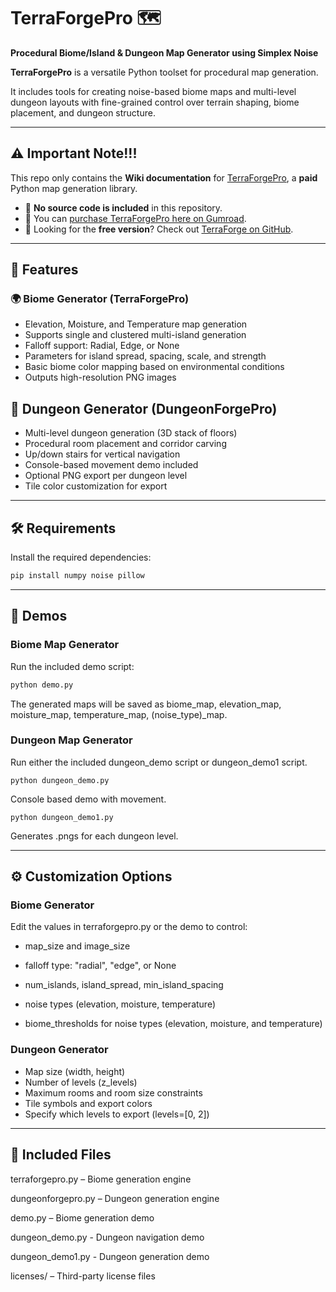 # TerraForgePro 🗺️
**Procedural Biome/Island & Dungeon Map Generator using Simplex Noise**

**TerraForgePro** is a versatile Python toolset for procedural map generation. 

It includes tools for creating noise-based biome maps and multi-level dungeon layouts with fine-grained control over terrain shaping, biome placement, and dungeon structure.

---
## ⚠️ Important Note!!!
This repo only contains the **Wiki documentation** for [TerraForgePro](https://gum.co/u/rwq2bbml), a **paid** Python map generation library.

- 🧭 **No source code is included** in this repository.
- 🛒 You can [purchase TerraForgePro here on Gumroad](https://gum.co/u/rwq2bbml).
- 🌱 Looking for the **free version**? Check out [TerraForge on GitHub](https://github.com/BriannaLadson/TerraForge).

---

## 🚀 Features
### 🌍 Biome Generator (TerraForgePro)
- Elevation, Moisture, and Temperature map generation
- Supports single and clustered multi-island generation
- Falloff support: Radial, Edge, or None
- Parameters for island spread, spacing, scale, and strength
- Basic biome color mapping based on environmental conditions
- Outputs high-resolution PNG images

## 🏰 Dungeon Generator (DungeonForgePro)
- Multi-level dungeon generation (3D stack of floors)
- Procedural room placement and corridor carving
- Up/down stairs for vertical navigation
- Console-based movement demo included
- Optional PNG export per dungeon level
- Tile color customization for export

---

## 🛠 Requirements

Install the required dependencies:

```bash
pip install numpy noise pillow
```

---

## 🧪 Demos

### Biome Map Generator
Run the included demo script:

```bash
python demo.py
```

The generated maps will be saved as biome_map, elevation_map, moisture_map, temperature_map, (noise_type)_map.

### Dungeon Map Generator
Run either the included dungeon_demo script or dungeon_demo1 script.
```
python dungeon_demo.py
```
Console based demo with movement.

```
python dungeon_demo1.py
```

Generates .pngs for each dungeon level. 

---

## ⚙️ Customization Options

### Biome Generator
Edit the values in terraforgepro.py or the demo to control:

- map_size and image_size

- falloff type: "radial", "edge", or None

- num_islands, island_spread, min_island_spacing

- noise types (elevation, moisture, temperature)

- biome_thresholds for  noise types (elevation, moisture, and temperature)

### Dungeon Generator
- Map size (width, height)
- Number of levels (z_levels)
- Maximum rooms and room size constraints
- Tile symbols and export colors
- Specify which levels to export (levels=[0, 2])

---

## 📁 Included Files
terraforgepro.py – Biome generation engine

dungeonforgepro.py – Dungeon generation engine

demo.py – Biome generation demo

dungeon_demo.py - Dungeon navigation demo

dungeon_demo1.py - Dungeon generation demo

licenses/ – Third-party license files
